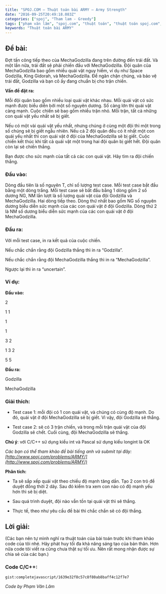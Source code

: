 ```yaml
---
title: "SPOJ.COM – Thuật toán bài ARMY – Army Strength"
date: "2016-09-25T20:49:18.083Z"
categories: ["spoj", "Tham lam - Greedy"]
tags: ["phạm văn lâm", "spoj.com", "thuật toán", "thuật toán spoj.com", "tham lam greedy"]
keywords: "Thuật toán bài ARMY"
---
```


## **Đề bài:**

Đợt tấn công tiếp theo của MechaGodzilla đang trên đường đến trái đất. Và một lần nữa, trái đất sẽ phải chiến đấu với MechaGodzilla. Đội quân của MechaGodzilla bao gồm nhiều quái vật nguy hiểm, ví dụ như Space Godzilla, King Gidorah, và MechaGodzilla. Để ngăn chặn chúng, và bảo vệ trái đất, Godzilla và bạn cô ấy đang chuẩn bị cho trận chiến. 

**Vấn đề đặt ra:** 

Mỗi đội quân bao gồm nhiều loại quái vật khác nhau. Mỗi quái vật có sức mạnh được biểu diễn bởi một số nguyên dương. Số càng lớn thì quái vật càng mạnh. Cuộc chiến sẽ bao gồm nhiều trận nhỏ. Mỗi trận, tất cả những con quái vật yếu nhất sẽ bị giết. 

Nếu có một vài quái vật yếu nhất, nhưng chúng ở cùng một đội thì một trong số chúng sẽ bị giết ngẫu nhiên. Nếu cả 2 đội quân đều có ít nhất một con quái yếu nhất thì con quái vật ở đội của MechaGodzilla sẽ bị giết. Cuộc chiến kết thúc khi tất cả quái vật một trong hai đội quân bị giết hết. Đội quân còn lại sẽ chiến thắng. 

Bạn được cho sức mạnh của tất cả các con quái vật. Hãy tìm ra đội chiến thắng.

### **Đầu vào:**

Dòng đầu tiên là số nguyên T, chỉ số lượng test case. Mỗi test case bắt đầu bằng một dòng trắng. Mỗi test case sẽ bắt đầu bằng 1 dòng gồm 2 số dương NG, NM lần lượt là số lượng quái vật của đội Godzilla và MechaGodzilla. Hai dòng tiếp theo. Dòng thứ nhất bao gồm NG số nguyên dương biểu diễn sức mạnh của các con quái vật ở đội Godzilla. Dòng thứ 2 là NM số dương biểu diễn sức mạnh của các con quái vật ở đội MechaGodzilla.

### **Đầu ra:**

Với mỗi test case, in ra kết quả của cuộc chiến. 

Nếu chắc chắn rằng đội Godzilla thắng thì in ra “Godzilla”. 

Nếu chắc chắn rằng đội MechaGodzilla thắng thì in ra “MechaGodzilla”.

Ngược lại thì in ra “uncertain”.

### **Ví dụ:**

**Đầu vào:** 

2 

1 1 

1 

1 

3 2 

1 3 2 

5 5 

**Đầu ra:** 

Godzilla 

MechaGodzilla

### **Giải thích:**

+ Test case 1: mỗi đội có 1 con quái vật, và chúng có cùng độ mạnh. Do đó, quái vật ở đội MechaGodzilla sẽ bị giết. Vì vậy, đội Godzilla sẽ thắng. 

+ Test case 2: sẽ có 3 trận chiến, và trong mỗi trận quái vật của đội Godzilla sẽ chết. Cuối cùng, đội MechaGodzilla sẽ thắng. 

**Chú ý**: với C/C++ sử dụng kiểu int và Pascal sử dụng kiểu longint là OK 

_Các bạn có thể tham khảo đề bài tiếng anh và submit tại đây:[http://www.spoj.com/problems/ARMY/](http://www.spoj.com/problems/ARMY/)_ 

**Phân tích:** 

+ Ta sẽ sắp xếp quái vật theo chiều độ mạnh tăng dần. Tạo 2 con trỏ để duyệt đồng thời 2 dãy. Sau đó kiểm tra xem con nào có độ mạnh yếu hơn thì sẽ bị diệt. 

+ Sau quá trình duyệt, đội nào vẫn tồn tại quái vật thì sẽ thắng. 

+ Thực tế, theo như yêu cầu đề bài thì chắc chắn sẽ có đội thắng.

## **Lời giải:**

(Các bạn nên tự mình nghĩ ra thuật toán của bài toán trước khi tham khảo code của tôi nhé. Hãy phát huy tối đa khả năng sáng tạo của bản thân. Hơn nữa code tôi viết ra cũng chưa thật sự tối ưu. Nên rất mong nhận được sự chia sẻ của các bạn.)

### **Code C/C++:**

`gist:completejavascript/1639e32f8c57c8f80ab8baff4c12f7e7`

_Code by Phạm Văn Lâm_